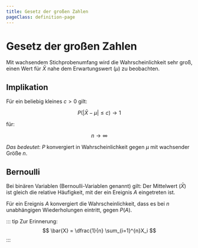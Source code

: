 ```yaml
---
title: Gesetz der großen Zahlen
pageClass: definition-page
---
```


# Gesetz der großen Zahlen

Mit wachsendem Stichprobenumfang wird die Wahrscheinlichkeit sehr groß, einen Wert für $\bar{X}$ nahe dem Erwartungswert ($\mu$) zu beobachten.

## Implikation

Für ein beliebig kleines $c > 0$ gilt:

$$
    P(\lvert\bar{X} - \mu\rvert \leq c) \rightarrow 1
$$

für:

$$
    n \rightarrow \infty
$$

*Das bedeutet*: $P$ konvergiert in Wahrscheinlichkeit gegen $\mu$ mit wachsender Größe $n$.


## Bernoulli

Bei binären Variablen (Bernoulli-Variablen genannt) gilt: Der Mittelwert ($\bar{X}$) ist gleich die relative Häufigkeit, mit der ein Ereignis $A$ eingetreten ist.

Für ein Ereignis $A$ konvergiert die Wahrscheinlichkeit, dass es bei $n$ unabhängigen Wiederholungen eintritt, gegen $P(A)$.

::: tip Zur Erinnerung:
$$
   \bar{X} = \dfrac{1}{n} \sum_{i=1}^{n}X_i
$$
:::